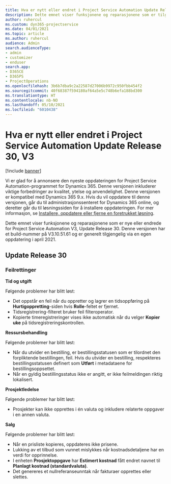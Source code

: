 ```yaml
---
title: Hva er nytt eller endret i Project Service Automation Update Release 30, V3
description: Dette emnet viser funksjonene og reparasjonene som er tilgjengelig i Project Service Automation Update Release 30, V3.
author: ruhercul
ms.custom: dyn365-projectservice
ms.date: 04/01/2021
ms.topic: article
ms.author: ruhercul
audience: Admin
search.audienceType:
- admin
- customizer
- enduser
search.app:
- D365CE
- D365PS
- ProjectOperations
ms.openlocfilehash: 3b6b7dba9c2a22587d27006b9972c950fbb454f2
ms.sourcegitcommit: 40f68387f594180af64a5e5c748b6efa188bd300
ms.translationtype: HT
ms.contentlocale: nb-NO
ms.lasthandoff: 05/10/2021
ms.locfileid: "6010438"
---
```

# <a name="whats-new-or-changed-in-project-service-automation-update-release-30-v3"></a>Hva er nytt eller endret i Project Service Automation Update Release 30, V3

[!include [banner](../includes/psa-now-project-operations.md)]

Vi er glad for å annonsere den nyeste oppdateringen for Project Service Automation-programmet for Dynamics 365. Denne versjonen inkluderer viktige forbedringer av kvalitet, ytelse og anvendelighet. Denne versjonen er kompatibel med Dynamics 365 9.x. Hvis du vil oppdatere til denne versjonen, går du til administrasjonssenteret for Dynamics 365 online, og deretter går du til løsningssiden for å installere oppdateringen. For mer informasjon, se [Installere, oppdatere eller fjerne en foretrukket løsning](/power-platform/admin/install-remove-preferred-solution.md).

Dette emnet viser funksjonene og reparasjonene som er nye eller endrede for Project Service Automation V3, Update Release 30. Denne versjonen har et build-nummer på V3.10.51.61 og er generelt tilgjengelig via en egen oppdatering i april 2021.

## <a name="update-release-30"></a>Update Release 30

### <a name="bug-fixes"></a>Feilrettinger

**Tid og utgift**

Følgende problemer har blitt løst:

- Det oppstår en feil når du oppretter og lagrer en tidsoppføring på **Hurtigoppretting**-siden hvis **Rolle**-feltet er fjernet.
- Tidsregistrering-filteret bruker feil filteroperator.
- Kopierte timeregistreringer vises ikke automatisk når du velger **Kopier uke** på tidsregistreringskontrollen.

**Ressursbehandling**

Følgende problemer har blitt løst:

- Når du utvider en bestilling, er bestillingsstatusen som er tilordnet den forpliktende bestillingen, feil. Hvis du utvider en bestilling, respekteres bestillingsstatusen definert som **Utført** i metadataene for bestillingsoppsettet.
- Når en gyldig bestillingsstatus ikke er angitt, er ikke feilmeldingen riktig lokalisert.

**Prosjektledelse**

Følgende problemer har blitt løst:

- Prosjekter kan ikke opprettes i én valuta og inkludere relaterte oppgaver i en annen valuta.

**Salg**

Følgende problemer har blitt løst:

- Når en prisliste kopieres, oppdateres ikke prisene.
- Lukking av et tilbud som vunnet mislykkes når kostnadsdetaljene har en verdi for opprinnelse.
- I enheten **Prosjektoppgave** har **Estimert kostnad** fått endret navnet til **Planlagt kostnad (standardvaluta)**.
- Det genereres et nullreferanseunntak når fakturaer opprettes eller slettes.
